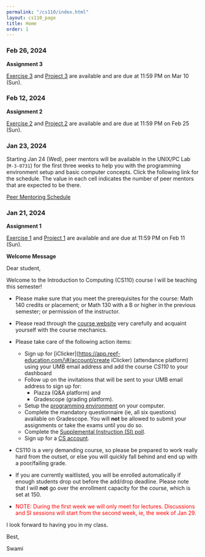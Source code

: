 ```yaml
---
permalink: "/cs110/index.html"
layout: cs110_page
title: Home
order: 1
---
```


### Feb 26, 2024

**Assignment 3**

 [Exercise 3](assignments.html) and [Project 3](assignments.html) are
 available and are due at 11:59 PM on Mar 10 (Sun). 

### Feb 12, 2024

**Assignment 2**

 [Exercise 2](assignments.html) and [Project 2](assignments.html) are available and are due at 11:59 PM on Feb 25 (Sun). 

### Jan 23, 2024

Starting Jan 24 (Wed), peer mentors will be available in the UNIX/PC Lab (`M-3-0731`) for the first three weeks to help you with the programming environment setup and basic computer concepts. Click the following link for the schedule. The value in each cell indicates the number of peer mentors that are expected to be there.

[Peer Mentoring Schedule](https://www.cs.umb.edu/~siyer/teaching/cs110/S24_Peer_Mentoring_Schedule.pdf)

### Jan 21, 2024

**Assignment 1**

 [Exercise 1](assignments.html) and [Project 1](assignments.html) are available and are due at 11:59 PM on Feb 11 (Sun). 

**Welcome Message**

Dear student,

Welcome to the Introduction to Computing (CS110) course I will be teaching this semester!

- Please make sure that you meet the prerequisites for the course: Math 140 credits or placement; or Math 130 with a B or higher in the previous semester; or permission of the instructor. 

- Please read through the [course website](/cs110/) very carefully and acquaint yourself with the course mechanics.

- Please take care of the following action items:
  - Sign up for [iClicker](https://app.reef-education.com/\#/account/create iClicker) (attendance platform) using your UMB email address and add the course *CS110* to your dashboard
  - Follow up on the invitations that will be sent to your UMB email address to sign up for:
      - Piazza (Q&A platform) and
      - Gradescope (grading platform).
  - Setup the [programming environment](programming_environment.html) on your computer.
  - Complete the mandatory questionnaire (ie, all six questions) available on Gradescope. You will **not** be allowed to submit your assignments or take the exams until you do so. 
  - Complete the [Supplemental Instruction (SI) poll](https://forms.gle/FLz3APKrG8kLsScj6).
  - Sign up for a [CS account](course_info.html#cs_account).

- CS110 is a very demanding course, so please be prepared to work really hard from the outset, or else you will quickly fall behind and end up with a poor/failing grade.

- If you are currently waitlisted, you will be enrolled automatically if enough students drop out before the add/drop deadline. Please note that I will **not** go over the enrollment capacity for the course, which is set at 150.

- <font color="red">NOTE: During the first week we will only meet for lectures. Discussions and SI sessions will start from the second week, ie, the week of Jan 29.</font>

I look forward to having you in my class.

Best,

Swami
